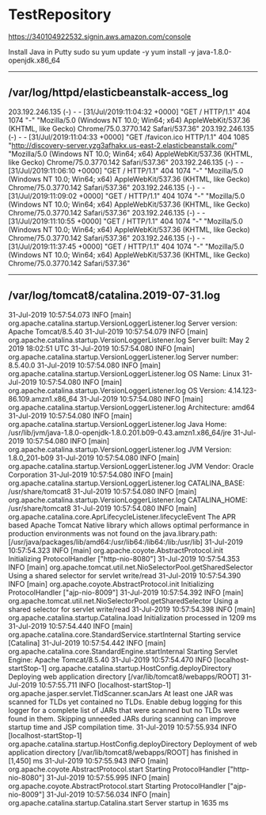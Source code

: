 # TestRepository

https://340104922532.signin.aws.amazon.com/console

Install Java in Putty
sudo su
yum update -y
yum install -y java-1.8.0-openjdk.x86_64

-------------------------------------
/var/log/httpd/elasticbeanstalk-access_log
-------------------------------------
203.192.246.135 (-) - - [31/Jul/2019:11:04:32 +0000] "GET / HTTP/1.1" 404 1074 "-" "Mozilla/5.0 (Windows NT 10.0; Win64; x64) AppleWebKit/537.36 (KHTML, like Gecko) Chrome/75.0.3770.142 Safari/537.36"
203.192.246.135 (-) - - [31/Jul/2019:11:04:33 +0000] "GET /favicon.ico HTTP/1.1" 404 1085 "http://discovery-server.yzg3afhakx.us-east-2.elasticbeanstalk.com/" "Mozilla/5.0 (Windows NT 10.0; Win64; x64) AppleWebKit/537.36 (KHTML, like Gecko) Chrome/75.0.3770.142 Safari/537.36"
203.192.246.135 (-) - - [31/Jul/2019:11:06:10 +0000] "GET / HTTP/1.1" 404 1074 "-" "Mozilla/5.0 (Windows NT 10.0; Win64; x64) AppleWebKit/537.36 (KHTML, like Gecko) Chrome/75.0.3770.142 Safari/537.36"
203.192.246.135 (-) - - [31/Jul/2019:11:09:02 +0000] "GET / HTTP/1.1" 404 1074 "-" "Mozilla/5.0 (Windows NT 10.0; Win64; x64) AppleWebKit/537.36 (KHTML, like Gecko) Chrome/75.0.3770.142 Safari/537.36"
203.192.246.135 (-) - - [31/Jul/2019:11:10:55 +0000] "GET / HTTP/1.1" 404 1074 "-" "Mozilla/5.0 (Windows NT 10.0; Win64; x64) AppleWebKit/537.36 (KHTML, like Gecko) Chrome/75.0.3770.142 Safari/537.36"
203.192.246.135 (-) - - [31/Jul/2019:11:37:45 +0000] "GET / HTTP/1.1" 404 1074 "-" "Mozilla/5.0 (Windows NT 10.0; Win64; x64) AppleWebKit/537.36 (KHTML, like Gecko) Chrome/75.0.3770.142 Safari/537.36"



-------------------------------------
/var/log/tomcat8/catalina.2019-07-31.log
-------------------------------------
31-Jul-2019 10:57:54.073 INFO [main] org.apache.catalina.startup.VersionLoggerListener.log Server version:        Apache Tomcat/8.5.40
31-Jul-2019 10:57:54.079 INFO [main] org.apache.catalina.startup.VersionLoggerListener.log Server built:          May 2 2019 18:02:51 UTC
31-Jul-2019 10:57:54.080 INFO [main] org.apache.catalina.startup.VersionLoggerListener.log Server number:         8.5.40.0
31-Jul-2019 10:57:54.080 INFO [main] org.apache.catalina.startup.VersionLoggerListener.log OS Name:               Linux
31-Jul-2019 10:57:54.080 INFO [main] org.apache.catalina.startup.VersionLoggerListener.log OS Version:            4.14.123-86.109.amzn1.x86_64
31-Jul-2019 10:57:54.080 INFO [main] org.apache.catalina.startup.VersionLoggerListener.log Architecture:          amd64
31-Jul-2019 10:57:54.080 INFO [main] org.apache.catalina.startup.VersionLoggerListener.log Java Home:             /usr/lib/jvm/java-1.8.0-openjdk-1.8.0.201.b09-0.43.amzn1.x86_64/jre
31-Jul-2019 10:57:54.080 INFO [main] org.apache.catalina.startup.VersionLoggerListener.log JVM Version:           1.8.0_201-b09
31-Jul-2019 10:57:54.080 INFO [main] org.apache.catalina.startup.VersionLoggerListener.log JVM Vendor:            Oracle Corporation
31-Jul-2019 10:57:54.080 INFO [main] org.apache.catalina.startup.VersionLoggerListener.log CATALINA_BASE:         /usr/share/tomcat8
31-Jul-2019 10:57:54.080 INFO [main] org.apache.catalina.startup.VersionLoggerListener.log CATALINA_HOME:         /usr/share/tomcat8
31-Jul-2019 10:57:54.080 INFO [main] org.apache.catalina.core.AprLifecycleListener.lifecycleEvent The APR based Apache Tomcat Native library which allows optimal performance in production environments was not found on the java.library.path: [/usr/java/packages/lib/amd64:/usr/lib64:/lib64:/lib:/usr/lib]
31-Jul-2019 10:57:54.323 INFO [main] org.apache.coyote.AbstractProtocol.init Initializing ProtocolHandler ["http-nio-8080"]
31-Jul-2019 10:57:54.353 INFO [main] org.apache.tomcat.util.net.NioSelectorPool.getSharedSelector Using a shared selector for servlet write/read
31-Jul-2019 10:57:54.390 INFO [main] org.apache.coyote.AbstractProtocol.init Initializing ProtocolHandler ["ajp-nio-8009"]
31-Jul-2019 10:57:54.392 INFO [main] org.apache.tomcat.util.net.NioSelectorPool.getSharedSelector Using a shared selector for servlet write/read
31-Jul-2019 10:57:54.398 INFO [main] org.apache.catalina.startup.Catalina.load Initialization processed in 1209 ms
31-Jul-2019 10:57:54.440 INFO [main] org.apache.catalina.core.StandardService.startInternal Starting service [Catalina]
31-Jul-2019 10:57:54.442 INFO [main] org.apache.catalina.core.StandardEngine.startInternal Starting Servlet Engine: Apache Tomcat/8.5.40
31-Jul-2019 10:57:54.470 INFO [localhost-startStop-1] org.apache.catalina.startup.HostConfig.deployDirectory Deploying web application directory [/var/lib/tomcat8/webapps/ROOT]
31-Jul-2019 10:57:55.711 INFO [localhost-startStop-1] org.apache.jasper.servlet.TldScanner.scanJars At least one JAR was scanned for TLDs yet contained no TLDs. Enable debug logging for this logger for a complete list of JARs that were scanned but no TLDs were found in them. Skipping unneeded JARs during scanning can improve startup time and JSP compilation time.
31-Jul-2019 10:57:55.934 INFO [localhost-startStop-1] org.apache.catalina.startup.HostConfig.deployDirectory Deployment of web application directory [/var/lib/tomcat8/webapps/ROOT] has finished in [1,450] ms
31-Jul-2019 10:57:55.943 INFO [main] org.apache.coyote.AbstractProtocol.start Starting ProtocolHandler ["http-nio-8080"]
31-Jul-2019 10:57:55.995 INFO [main] org.apache.coyote.AbstractProtocol.start Starting ProtocolHandler ["ajp-nio-8009"]
31-Jul-2019 10:57:56.034 INFO [main] org.apache.catalina.startup.Catalina.start Server startup in 1635 ms

